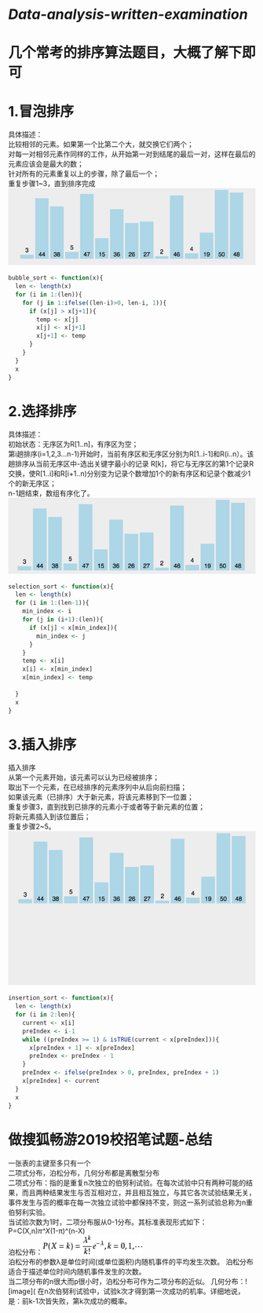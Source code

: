 # ***Data-analysis-written-examination***
# **几个常考的排序算法题目，大概了解下即可**  
# 1.冒泡排序  
 具体描述：  
 比较相邻的元素。如果第一个比第二个大，就交换它们两个；  
 对每一对相邻元素作同样的工作，从开始第一对到结尾的最后一对，这样在最后的元素应该会是最大的数；  
 针对所有的元素重复以上的步骤，除了最后一个；  
 重复步骤1~3，直到排序完成
![image](https://github.com/avalanched-people/Data-analysis-written-examination/blob/master/bubble.gif)  
```r
bubble_sort <- function(x){
  len <- length(x)
  for (i in 1:(len)){
    for (j in 1:ifelse((len-i)>0, len-i, 1)){
      if (x[j] > x[j+1]){
        temp <- x[j]
        x[j] <- x[j+1]
        x[j+1] <- temp
      }
    }
  }
  x
}
```
# 2.选择排序  
 具体描述：  
初始状态：无序区为R[1..n]，有序区为空；  
第i趟排序(i=1,2,3…n-1)开始时，当前有序区和无序区分别为R[1..i-1]和R(i..n）。该趟排序从当前无序区中-选出关键字最小的记录 R[k]，将它与无序区的第1个记录R交换，使R[1..i]和R[i+1..n)分别变为记录个数增加1个的新有序区和记录个数减少1个的新无序区；  
n-1趟结束，数组有序化了。  
![image](https://github.com/avalanched-people/Data-analysis-written-examination/blob/master/selection.gif)  
```r
selection_sort <- function(x){
  len <- length(x)
  for (i in 1:(len-1)){
    min_index <- i
    for (j in (i+1):(len)){
      if (x[j] < x[min_index]){
        min_index <- j
      }
    }
    temp <- x[i]
    x[i] <- x[min_index]
    x[min_index] <- temp
    
  }
  x
}
```
# 3.插入排序  
插入排序  
从第一个元素开始，该元素可以认为已经被排序；  
取出下一个元素，在已经排序的元素序列中从后向前扫描；  
如果该元素（已排序）大于新元素，将该元素移到下一位置；  
重复步骤3，直到找到已排序的元素小于或者等于新元素的位置；  
将新元素插入到该位置后；  
重复步骤2~5。  
![image](https://github.com/avalanched-people/Data-analysis-written-examination/blob/master/insertion.gif)  
```r
insertion_sort <- function(x){
  len <- length(x)
  for (i in 2:len){
    current <- x[i]
    preIndex <- i-1
    while ((preIndex >= 1) & isTRUE(current < x[preIndex])){
      x[preIndex + 1] <- x[preIndex]
      preIndex <- preIndex - 1
    }
    preIndex <- ifelse(preIndex > 0, preIndex, preIndex + 1)
    x[preIndex] <- current
  }
  x
}
```

# **做搜狐畅游2019校招笔试题-总结**  
一张表的主键至多只有一个  
二项式分布，泊松分布，几何分布都是离散型分布  
二项式分布：指的是重复n次独立的伯努利试验。在每次试验中只有两种可能的结果，而且两种结果发生与否互相对立，并且相互独立，与其它各次试验结果无关，  
           事件发生与否的概率在每一次独立试验中都保持不变，则这一系列试验总称为n重伯努利实验。  
           当试验次数为1时，二项分布服从0-1分布。其标准表现形式如下：  
           P=C(X,n)*π^X*(1-π)^(n-X)  
泊松分布：![image](https://github.com/avalanched-people/Data-analysis-written-examination/blob/master/Poisson.png)  
           泊松分布的参数λ是单位时间(或单位面积)内随机事件的平均发生次数。 泊松分布适合于描述单位时间内随机事件发生的次数。  
           当二项分布的n很大而p很小时，泊松分布可作为二项分布的近似。
几何分布：![image](
           在n次伯努利试验中，试验k次才得到第一次成功的机率。详细地说，是：前k-1次皆失败，第k次成功的概率。

